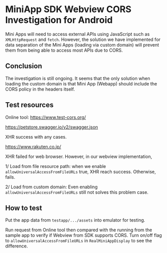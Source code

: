 # MiniApp SDK Webview CORS Investigation for Android

Mini Apps will need to access external APIs using JavaScript such as `XMLHttpRequest` and `fetch`.
However, the solution we have implemented for data separation of the Mini Apps (loading via custom domain) will prevent them from being able to access most APIs due to CORS.

## Conclusion

The investigation is still ongoing.
It seems that the only solution when loading the custom domain is that
Mini App (Webapp) should include the CORS policy in the headers itself.

## Test resources

Online tool: https://www.test-cors.org/

https://petstore.swagger.io/v2/swagger.json

XHR success with any cases.

https://www.rakuten.co.jp/

XHR failed for web browser. However, in our webview implementation,

1/ Load from file resource path:
when we enable `allowUniversalAccessFromFileURLs` true, XHR reach success. Otherwise, fails.

2/ Load from custom domain:
Even enabling `allowUniversalAccessFromFileURLs` still not solves this problem case.

## How to test

Put the app data from `testapp/.../assets` into emulator for testing.

Run request from Online tool then compared with the running from the sample app to verify if 
Webview from SDK supports CORS. Turn on/off flag to `allowUniversalAccessFromFileURLs` in `RealMiniAppDisplay`
to see the difference.
